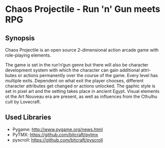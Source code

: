  Chaos Projectile - Run 'n' Gun meets RPG
==========================================

Synopsis
--------

Chaos Projectile is an open source 2-dimensional action arcade game with
role-playing elements.

The game is set in the run’n’gun genre but there will also be character
development system with which the character can gain additional attri-
butes or actions permanently over the course of the game. Every level
has multiple exits. Dependent on what exit the player chooses, different
character attributes get changed or actions unlocked. The gaphic style
is set in pixel art and the setting takes place in ancient Egypt. Visual
elements ot the Art Nouveau era are present, as well as influences from
the Cthulhu cult by Lovecraft.

Used Libraries
--------

- Pygame:  http://www.pygame.org/news.html
- PyTMX:  https://github.com/bitcraft/pytmx
- pyscroll:  https://github.com/bitcraft/pyscroll
